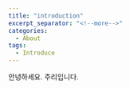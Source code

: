 ```yaml
---
title: "introduction"
excerpt_separator: "<!--more-->"
categories:
  - About
tags:
  - Introduce
---
```


안녕하세요. 주리입니다.
